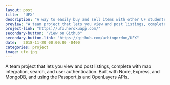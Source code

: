 ```yaml
---
layout: post
title:  "UFX"
description: "A way to easily buy and sell items with other UF students."
preview: "A team project that lets you view and post listings, complete with map integration, search, and user authentication. Built with Node, Express, and MongoDB, and using the Passport.js and OpenLayers APIs."
project-link: "https://ufx.herokuapp.com/"
secondary-button: "View on Github"
secondary-button-link: "https://github.com/arbingordon/UFX"
date:   2018-11-20 00:00:00 -0400
categories: project
image: ufx.jpg
---
```

A team project that lets you view and post listings, complete with map integration, search, and user authentication. Built with Node, Express, and MongoDB, and using the Passport.js and OpenLayers APIs.